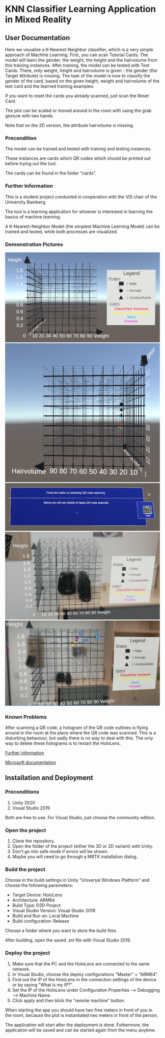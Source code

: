 # KNN Classifier Learning Application in Mixed Reality


## User Documentation

Here we visualize a K-Nearest-Neighbor classifier, which is a very simple approach of Machine Learning. 
First, you can scan Tutorial Cards. 
The model will learn the gender, the weight, the height and the hairvolume from this training instances. 
After training, the model can be tested with Test Cards. 
There, only weight, height and hairvolume is given - the gender (the Target Attribute) is missing. 
The task of the model is now to classify the gender of the card, based on the given height, 
weight and hairvolume of the test card and the learned training examples.

If you want to reset the cards you already scanned, just scan the Reset Card.

The plot can be scaled or moved around in the room with using the grab gesture with two hands.

Note that on the 2D version, the attribute hairvolume is missing.  

### Precondition

The model can be trained and tested with training and testing instances. 

These instances are cards which QR codes which should be printed out before trying out the tool.

The cards can be found in the folder "cards".

### Further Information

This is a student project conducted in cooperation with the VIS chair of the University Bamberg. 

The tool is a learning application for whoever is interested in learning the basics of machine learning.

A K-Nearest-Neighbor Model (the simplest Machine Learning Model) can be trained and tested, while both processes are visualized.

### Demonstration Pictures

![Picture 1](/Readme_Pictures/Picture1.png)
![Picture 2](/Readme_Pictures/Picture2.png)
![Picture 3](/Readme_Pictures/Picture3.png)
![Picture 4](/Readme_Pictures/Picture4.png)
![Picture 5](/Readme_Pictures/Picture5.png)
 
            
### Known Problems

After scanning a QR code, a hologram of the QR code outlines is flying around in the room at the place where the QR code was scanned. 
This is a disturbing behaviour, but sadly there is no way to deal with this.
The only way to delete these holograms is to restart the HoloLens. 

[Further information](https://github.com/chgatla-microsoft/QRTracking/issues/41#issuecomment-921562061)

[Microsoft documentation](https://learn.microsoft.com/en-us/windows/mixed-reality/develop/advanced-concepts/qr-code-tracking-overview#managing-qr-code-data)

## Installation and Deployment
### Preconditions

1. Unity 2020
2. Visual Studio 2019

Both are free to use. For Visual Studio, just choose the community edition. 

### Open the project

1. Clone the repository. 
2. Open the folder of the project (either the 3D or 2D variant) with Unity.
3. Don't go into safe mode if errors will be shown.
4. Maybe you will need to go through a MRTK installation dialog.

### Build the project

Choose in the build settings in Unity "Universal Windows Platform" and choose the following parameters:

- Target Device: HoloLens
- Architecture: ARM64
- Build Type: D3D Project
- Visual Studio Version: Visual Studio 2019
- Build and Run on: Local Machine
- Build configuration: Release

Choose a folder where you want to store the build files.

After building, open the saved .snl file with Visual Studio 2019.

### Deploy the project

1. Make sure that the PC and the HoloLens are connected to the same network.
2. In Visual Studio, choose the deploy configurations "Master" + "ARM64".
3. Find out the IP of the HoloLens in the connection settings of the device or by saying "What is my IP?". 
4. Set the IP of the HoloLens under Configuration Properties --> Debugging --> Machine Name.
5. Click apply and then klick the “remote machine” button.

When starting the app you should have two free meters in front of you in the room, because the plot is instantiated two meters in front of the person.

The application will start after the deployment is done.
Futhermore, the application will be saved and can be started again from the menu anytime.
